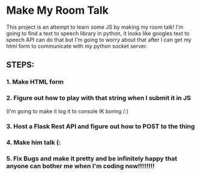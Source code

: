 # Make My Room Talk

This project is an attempt to learn some JS by making my room talk!
I'm going to find a text to speech library in python, it looks like googles text to speech API can do that but I'm going to worry about that after I can get my html form to communicate with my python socket server.

## STEPS:

### 1. Make HTML form

### 2. Figure out how to play with that string when I submit it in JS
(I'm going to make it log it to console IK boring /:) 

### 3. Host a Flask Rest API and figure out how to POST to the thing

### 4. Make him talk (:

### 5. Fix Bugs and make it pretty and be infinitely happy that anyone can bother me when I'm coding now!!!!!!!!

